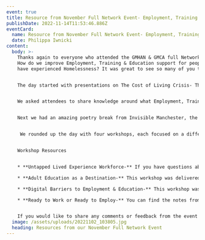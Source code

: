 ```yaml
---
event: true
title: Resource from November Full Network Event- Employment, Training & Education
publishDate: 2022-11-14T11:53:46.886Z
eventCard:
  name: Resource from November Full Network Event- Employment, Training & Education
  date: Philippa Iwnicki
content:
  body: >-
    Thanks again to everyone who attended the GMHAN & GMCA full Network Event:
    How do we improve Employment, Training & Education support for people who
    have experienced Homelessness? It was great to see so many of you there


    The day started with presentations on The Cost of Living Crisis- The Impact on Employment, Training & Education from GMPA and Employment, Training & Education as Homelessness Preventionfrom GMCA. You can check out the slides from all presentations [here](https://www.gmhan.net/assets/uploads/ete-event-slides.pdf)


    We asked attendees to share knowledge around what Employment, Training and Education provisions are available and what gaps there are in services across Greater Manchester- You told us [What you thought was available](https://www.gmhan.net/assets/uploads/what-support-is-available.docx) and [What you thought was missing](https://www.gmhan.net/assets/uploads/what-support-is-missing.pdf)


    N﻿ext we had an amazing poetry break from Invisible Manchester, the poem was part of the [Refuge from the Ravens](https://wordsworth.org.uk/refuge-from-the-ravens/) project which will be coming to Bury Art Gallery in February, and you can buy the Ravens book [here](https://www.oystercatcherpress.com/product/refuge-from-the-ravens/). Invisible Manchester have also shared a collection of poems in their [Writing on the Wall](https://wotwonline.co.uk/back-issues/) publications, which you can support on their [Go Fund Me](https://www.gofundme.com/f/support-writing-on-the-wall-in-manchester?utm_source=customer&utm_medium=copy_link&utm_campaign=p_cf+share-flow-1) page if you are interested.


     We rounded up the day with four workshops, each focused on a different element of employment, training or education, and the barriers that are faced by people who have experienced homelessness


    Workshop Resources


    * **Untapped Lived Experience Workforce-** If you have questions about the Changing Futures GROW programme then you can contact TJ-  [TJ_richards@shelter.org.uk](mailto:TJ_richards@shelter.org.uk)

    * **Adult Education as a Destination-** This workshop was delivered by [Back on Track](http://www.backontrackmanchester.org.uk/courses/). You can find the notes from the workshop [here](https://www.gmhan.net/assets/uploads/workshop-notes-adult-education.docx).

    * **Digital Barriers to Employment & Education-** This workshop was delivered by the [Manchester Digital Collective](https://digital.lifeshare.org.uk/). You can find the notes from the workshop [here](https://www.gmhan.net/assets/uploads/workshop-notes-digital-barriers.docx)

    * **Ready to Work or Ready to Employ-** You can find the notes from the workshop [here](https://www.gmhan.net/assets/uploads/workshop-notes-work-for-ready.docx), get in touch with me ([philippa@greatertogethermanchester.org](mailto:philippa@greatertogethermanchester.org)) if you want to be part of the Learning Group


    If you would like to share any comments or feedback from the event then get in touch [info@gmhan.net](mailto:info@gmhan.net). We want to ensure our full network events are useful and productive, so we really value any feedback you have
  image: /assets/uploads/20221102_103805.jpg
  heading: Resources from our November Full Network Event
---
```

